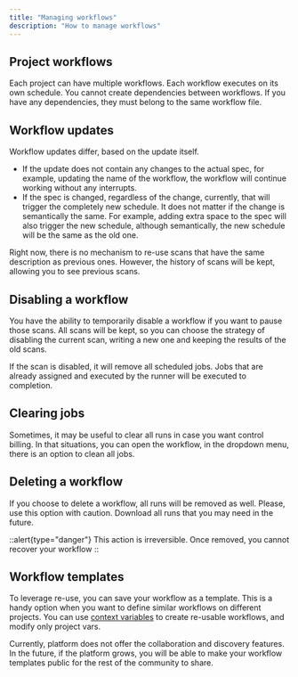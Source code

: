 ```yaml
---
title: "Managing workflows"
description: "How to manage workflows"
---
```


## Project workflows

Each project can have multiple workflows. Each workflow executes on its own schedule. You cannot create dependencies between workflows. If you have any dependencies, they must belong to the same workflow file.

## Workflow updates

Workflow updates differ, based on the update itself.

- If the update does not contain any changes to the actual spec, for example, updating the name of the workflow, the workflow will continue working without any interrupts.
- If the spec is changed, regardless of the change, currently, that will trigger the completely new schedule. It does not matter if the change is semantically the same. For example, adding extra space to the spec will also trigger the new schedule, although semantically, the new schedule will be the same as the old one.

Right now, there is no mechanism to re-use scans that have the same description as previous ones. However, the history of scans will be kept, allowing you to see previous scans.

## Disabling a workflow

You have the ability to temporarily disable a workflow if you want to pause those scans. All scans will be kept, so you can choose the strategy of disabling the current scan, writing a new one and keeping the results of the old scans.

If the scan is disabled, it will remove all scheduled jobs. Jobs that are already assigned and executed by the runner will be executed to completion.

## Clearing jobs

Sometimes, it may be useful to clear all runs in case you want control billing. In that situations, you can open the workflow, in the dropdown menu, there is an option to clean all jobs.

## Deleting a workflow

If you choose to delete a workflow, all runs will be removed as well. Please, use this option with caution. Download all runs that you may need in the future.

::alert{type="danger"}
This action is irreversible. Once removed, you cannot recover your workflow
::

## Workflow templates

To leverage re-use, you can save your workflow as a template. This is a handy option when you want to define similar workflows on different projects. You can use [context variables](/workflows/templates) to create re-usable workflows, and modify only project vars.

Currently, platform does not offer the collaboration and discovery features. In the future, if the platform grows, you will be able to make your workflow templates public for the rest of the community to share.
